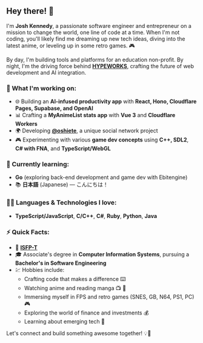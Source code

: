## Hey there! 👋

I'm **Josh Kennedy**, a passionate software engineer and entrepreneur on a mission to change the world, one line of code at a time. When I'm not coding, you'll likely find me dreaming up new tech ideas, diving into the latest anime, or leveling up in some retro games. 🎮

By day, I'm building tools and platforms for an education non-profit. By night, I'm the driving force behind [**HYPEWORKS**](https://github.com/HYPEWORKS), crafting the future of web development and AI integration. 

### 💼 What I'm working on:
- 🌐 Building an **AI-infused productivity app** with **React, Hono, Cloudflare Pages, Supabase, and OpenAI**
- 📊 Crafting a **MyAnimeList stats app** with **Vue 3** and **Cloudflare Workers**
- 🌍 Developing [**@oshiete**](https://github.com/oshiete), a unique social network project
- 🎮 Experimenting with various **game dev concepts** using **C++, SDL2**, **C# with FNA**, and **TypeScript/WebGL**

### 🚀 Currently learning:
- **Go** (exploring back-end development and game dev with Ebitengine)
- 📚 **日本語** (Japanese) — こんにちは！

### 🧑‍💻 Languages & Technologies I love:
- **TypeScript/JavaScript**, **C/C++**, **C#**, **Ruby**, **Python**, **Java**

### ⚡ Quick Facts:
- 🎯 **[ISFP-T](https://www.16personalities.com/isfp-personality)** 
- 🎓 Associate's degree in **Computer Information Systems**, pursuing a **Bachelor's in Software Engineering**
- 💹 Hobbies include:
  - Crafting code that makes a difference ⌨️
  - Watching anime and reading manga 📺 📖
  - Immersing myself in FPS and retro games (SNES, GB, N64, PS1, PC) 🎮
  - Exploring the world of finance and investments 💰
  - Learning about emerging tech 🔧

Let's connect and build something awesome together! 💡💪

